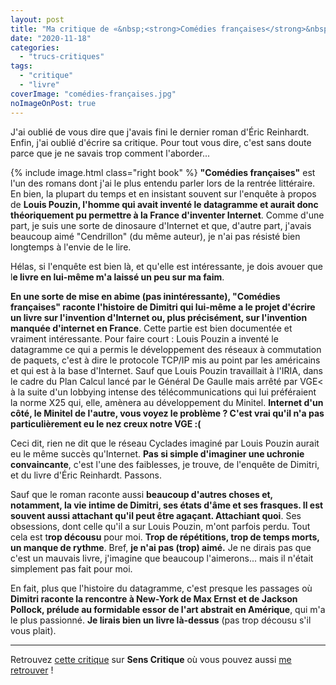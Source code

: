 ```yaml
---
layout: post
title: "Ma critique de «&nbsp;<strong>Comédies françaises</strong>&nbsp;» d'<em>Éric Reinhardt</em>"
date: "2020-11-18"
categories: 
  - "trucs-critiques"
tags: 
  - "critique"
  - "livre"
coverImage: "comédies-françaises.jpg"
noImageOnPost: true
---
```


J'ai oublié de vous dire que j'avais fini le dernier roman d'Éric Reinhardt. Enfin, j'ai oublié d'écrire sa critique. Pour tout vous dire, c'est sans doute parce que je ne savais trop comment l'aborder...

{% include image.html class="right book" %}
**"Comédies françaises"** est l'un des romans dont j'ai le plus entendu parler lors de la rentrée littéraire. En bien, la plupart du temps et en insistant souvent sur l'enquête à propos de **Louis Pouzin, l'homme qui avait inventé le datagramme et aurait donc théoriquement pu permettre à la France d'inventer Internet**. Comme d'une part, je suis une sorte de dinosaure d'Internet et que, d'autre part, j'avais beaucoup aimé "Cendrillon" (du même auteur), je n'ai pas résisté bien longtemps à l'envie de le lire.

Hélas, si l'enquête est bien là, et qu'elle est intéressante, je dois avouer que l**e livre en lui-même m'a laissé un peu sur ma faim**.

**En une sorte de mise en abime (pas inintéressante), "Comédies françaises" raconte l'histoire de Dimitri qui lui-même a le projet d'écrire un livre sur l'invention d'Internet ou, plus précisément, sur l'invention manquée d'internet en France**. Cette partie est bien documentée et vraiment intéressante. Pour faire court : Louis Pouzin a inventé le datagramme ce qui a permis le développement des réseaux à commutation de paquets, c'est à dire le protocole <abbr>TCP/IP</abbr> mis au point par les américains et qui est à la base d'Internet. Sauf que Louis Pouzin travaillait à l'<abbr>IRIA</abbr>, dans le cadre du Plan Calcul lancé par le Général De Gaulle mais arrêté par <abbr>VGE< à la suite d'un lobbying intense des télécommunications qui lui préféraient la norme X25 qui, elle, amènera au développement du Minitel. **Internet d'un côté, le Minitel de l'autre, vous voyez le problème ? C'est vrai qu'il n'a pas particulièrement eu le nez creux notre VGE :(**

Ceci dit, rien ne dit que le réseau Cyclades imaginé par Louis Pouzin aurait eu le même succès qu'Internet. **Pas si simple d'imaginer une uchronie convaincante**, c'est l'une des faiblesses, je trouve, de l'enquête de Dimitri, et du livre d'Éric Reinhardt. Passons.

Sauf que le roman raconte aussi **beaucoup d'autres choses et, notamment, la vie intime de Dimitri, ses états d'âme et ses frasques. Il est souvent aussi attachant qu'il peut être agaçant. Attachiant quoi**. Ses obsessions, dont celle qu'il a sur Louis Pouzin, m'ont parfois perdu. Tout cela est t**rop décousu** pour moi. **Trop de répétitions, trop de temps morts, un manque de rythme**. Bref, **je n'ai pas (trop) aimé.** Je ne dirais pas que c'est un mauvais livre, j'imagine que beaucoup l'aimerons... mais il n'était simplement pas fait pour moi.

En fait, plus que l'histoire du datagramme, c'est presque les passages où **Dimitri raconte la rencontre à New-York de Max Ernst et de Jackson Pollock, prélude au formidable essor de l'art abstrait en Amérique**, qui m'a le plus passionné. **Je lirais bien un livre là-dessus** (pas trop décousu s'il vous plait).

* * *

Retrouvez [cette critique](https://www.senscritique.com/livre/Comedies_francaises/critique/234543044) sur **Sens Critique** où vous pouvez aussi [me retrouver](http://www.senscritique.com/Arnaud_Malon) !
